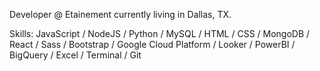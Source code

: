 Developer @ Etainement currently living in Dallas, TX.

Skills: 
  JavaScript / NodeJS / Python / MySQL / HTML / CSS / MongoDB /
  React / Sass / Bootstrap / Google Cloud Platform / Looker / PowerBI /
  BigQuery / Excel / Terminal / Git


